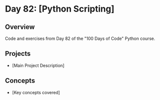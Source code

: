 # Day 82: [Python Scripting]

## Overview
Code and exercises from Day 82 of the "100 Days of Code" Python course.

## Projects
- [Main Project Description]

## Concepts
- [Key concepts covered]
